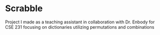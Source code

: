 # Scrabble
Project I made as a teaching assistant in collaboration with Dr. Enbody for CSE 231 focusing on dictionaries utilizing permutations and combinations
